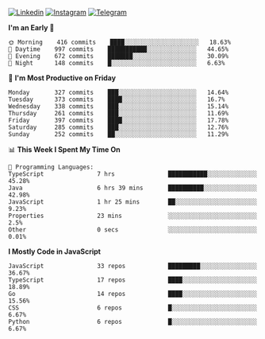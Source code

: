 [![Linkedin](https://img.shields.io/badge/-Archie-blue?style=flat-square&labelColor=gray&logo=Linkedin&logoColor=white&link=https://www.linkedin.com/in/archisdi)](https://www.linkedin.com/in/archisdi)
[![Instagram](https://img.shields.io/badge/-@archisdi-orange?style=flat-square&labelColor=gray&logo=Instagram&logoColor=white&link=https://www.instagram.com/archisdi)](https://www.instagram.com/archisdi)
[![Telegram](https://img.shields.io/badge/-aai-informational?style=flat-square&labelColor=gray&logo=telegram&logoColor=white&link=https://t.me/archisdi)](https://t.me/archisdi)

<!--START_SECTION:waka-->
**I'm an Early 🐤** 

```text
🌞 Morning    416 commits    ████░░░░░░░░░░░░░░░░░░░░░   18.63% 
🌆 Daytime    997 commits    ███████████░░░░░░░░░░░░░░   44.65% 
🌃 Evening    672 commits    ███████░░░░░░░░░░░░░░░░░░   30.09% 
🌙 Night      148 commits    █░░░░░░░░░░░░░░░░░░░░░░░░   6.63%

```
📅 **I'm Most Productive on Friday** 

```text
Monday       327 commits    ███░░░░░░░░░░░░░░░░░░░░░░   14.64% 
Tuesday      373 commits    ████░░░░░░░░░░░░░░░░░░░░░   16.7% 
Wednesday    338 commits    ███░░░░░░░░░░░░░░░░░░░░░░   15.14% 
Thursday     261 commits    ███░░░░░░░░░░░░░░░░░░░░░░   11.69% 
Friday       397 commits    ████░░░░░░░░░░░░░░░░░░░░░   17.78% 
Saturday     285 commits    ███░░░░░░░░░░░░░░░░░░░░░░   12.76% 
Sunday       252 commits    ██░░░░░░░░░░░░░░░░░░░░░░░   11.29%

```


📊 **This Week I Spent My Time On** 

```text
💬 Programming Languages: 
TypeScript               7 hrs               ███████████░░░░░░░░░░░░░░   45.28% 
Java                     6 hrs 39 mins       ██████████░░░░░░░░░░░░░░░   42.98% 
JavaScript               1 hr 25 mins        ██░░░░░░░░░░░░░░░░░░░░░░░   9.23% 
Properties               23 mins             ░░░░░░░░░░░░░░░░░░░░░░░░░   2.5% 
Other                    0 secs              ░░░░░░░░░░░░░░░░░░░░░░░░░   0.01%

```

**I Mostly Code in JavaScript** 

```text
JavaScript               33 repos            █████████░░░░░░░░░░░░░░░░   36.67% 
TypeScript               17 repos            ████░░░░░░░░░░░░░░░░░░░░░   18.89% 
Go                       14 repos            ████░░░░░░░░░░░░░░░░░░░░░   15.56% 
CSS                      6 repos             █░░░░░░░░░░░░░░░░░░░░░░░░   6.67% 
Python                   6 repos             █░░░░░░░░░░░░░░░░░░░░░░░░   6.67%

```



<!--END_SECTION:waka-->